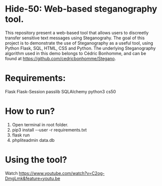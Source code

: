 # Hide-50: Web-based steganography tool.

This repository present a web-based tool that allows users to discreetly transfer sensitive text messages using Steganograhy. The goal of this project is to demonstrate the use of Steganography as a useful tool, using Python Flask, SQL, HTML, CSS and Python. The underlying Steganography algorithm used in this demo belongs to Cédric Bonhomme, and can be found at https://github.com/cedricbonhomme/Stegano.


# Requirements:
Flask
Flask-Session
passlib
SQLAlchemy
python3
cs50

# How to run?
1. Open terminal in root folder.
2. pip3 install --user -r requirements.txt
3. flask run
4. phpliteadmin data.db

# Using the tool?
Watch https://www.youtube.com/watch?v=C2og-DmgLmk&feature=youtu.be
